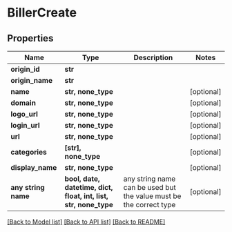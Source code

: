 # BillerCreate


## Properties
Name | Type | Description | Notes
------------ | ------------- | ------------- | -------------
**origin_id** | **str** |  | 
**origin_name** | **str** |  | 
**name** | **str, none_type** |  | [optional] 
**domain** | **str, none_type** |  | [optional] 
**logo_url** | **str, none_type** |  | [optional] 
**login_url** | **str, none_type** |  | [optional] 
**url** | **str, none_type** |  | [optional] 
**categories** | **[str], none_type** |  | [optional] 
**display_name** | **str, none_type** |  | [optional] 
**any string name** | **bool, date, datetime, dict, float, int, list, str, none_type** | any string name can be used but the value must be the correct type | [optional]

[[Back to Model list]](../README.md#documentation-for-models) [[Back to API list]](../README.md#documentation-for-api-endpoints) [[Back to README]](../README.md)


